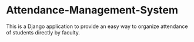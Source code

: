 # Attendance-Management-System
This is a Django application to provide an easy way to organize attendance of students directly by faculty.
